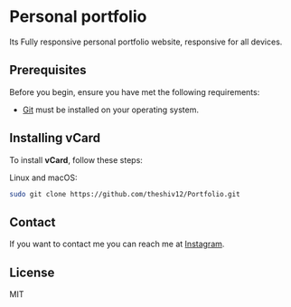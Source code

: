 # Personal portfolio

 Its Fully responsive personal portfolio website, responsive for all devices.


## Prerequisites

Before you begin, ensure you have met the following requirements:

* [Git](https://git-scm.com/downloads "Download Git") must be installed on your operating system.

## Installing vCard

To install **vCard**, follow these steps:

Linux and macOS:

```bash
sudo git clone https://github.com/theshiv12/Portfolio.git
```


## Contact

If you want to contact me you can reach me at [Instagram](https://www.instagram.com/the_shivam_vishwakarma/?igsh=MW1vZmt2emQzNzkzbQ%3D%3D).

## License

MIT
